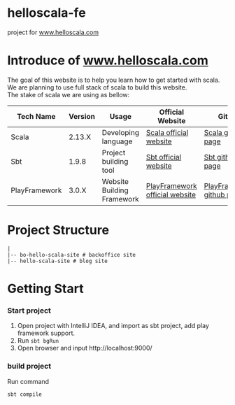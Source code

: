 # helloscala-fe
project for www.helloscala.com

# Introduce of www.helloscala.com
The goal of this website is to help you learn how to get started with scala.  
We are planning to use full stack of scala to build this website.  
The stake of scala we are using as bellow:  

| Tech Name | Version | Usage | Official Website | Github |
|-----------|---------|-------|------------------|-----------------|
| Scala | 2.13.X | Developing language | [Scala official website](https://www.scala-lang.org/) | [Scala github page](https://github.com/scala)|
| Sbt | 1.9.8 | Project building tool | [Sbt official website](https://www.scala-sbt.org/) | [Sbt github page](https://github.com/sbt)|
| PlayFramework | 3.0.X | Website Building Framework | [PlayFramework official website](https://www.playframework.com/) | [PlayFramework github page](https://github.com/playframework)|  

# Project Structure
````text
|
|-- bo-hello-scala-site # backoffice site
|-- hello-scala-site # blog site

````

# Getting Start
### Start project
1. Open project with IntelliJ IDEA, and import as sbt project, add play framework support.
2. Run `sbt bgRun`
3. Open browser and input http://localhost:9000/

### build project
Run command
```sbt
sbt compile
```

